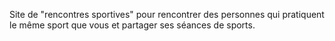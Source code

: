 Site de "rencontres sportives" pour rencontrer des personnes qui pratiquent le même sport que vous et partager ses séances de sports.
